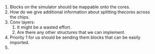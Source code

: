 1. Blocks on the simulator should be mappable onto the cores.
2. How do we give additional information about splitting thecores across the chips.
3. Conv layers: 
   1. It might be a wasted effort.
   2. Are there any other structures that we can implement.
4. Priority 1 for us should be sending them blocks that can be easily imported.
5. 